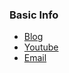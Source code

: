 ### Basic Info

- [Blog](https://dbuild.xyz)
- [Youtube](https://www.youtube.com/channel/UC8DyQ6UyChGmJwA-NoUC0rA)
- [Email](mailto:deardash@protonmail.com)
